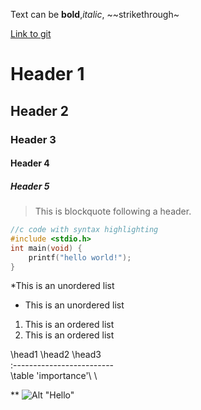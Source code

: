 Text can be **bold**,_italic_, ~~strikethrough~

[Link to git](http://github.com)

# Header 1
## Header 2
### Header 3
#### Header 4
##### Header 5

> This is blockquote following a header.


```c
//c code with syntax highlighting
#include <stdio.h>
int main(void) {
	printf("hello world!");
}
```

*This is an unordered list
   * This is an unordered list


1. This is an ordered list
2. This is an ordered list


\head1  \head2       \head3  \
\:------\------------\-------\
\table  \'importance'\       \


**
![Alt "Hello"](http://guides.github.com/activities/hello-world/branching,png)

